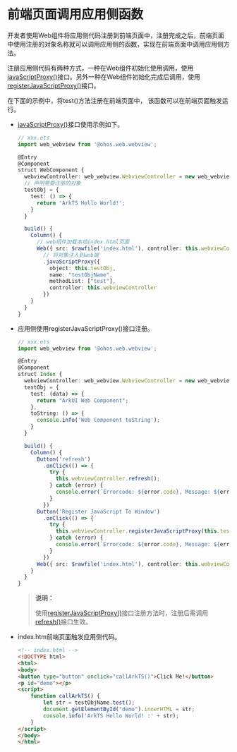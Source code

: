 # 前端页面调用应用侧函数


开发者使用Web组件将应用侧代码注册到前端页面中，注册完成之后，前端页面中使用注册的对象名称就可以调用应用侧的函数，实现在前端页面中调用应用侧方法。


注册应用侧代码有两种方式，一种在Web组件初始化使用调用，使用[javaScriptProxy()](../reference/arkui-ts/ts-basic-components-web.md#javascriptproxy)接口。另外一种在Web组件初始化完成后调用，使用[registerJavaScriptProxy()](../reference/apis/js-apis-webview.md#registerjavascriptproxy)接口。


在下面的示例中，将test()方法注册在前端页面中， 该函数可以在前端页面触发运行。


- [javaScriptProxy()](../reference/arkui-ts/ts-basic-components-web.md#javascriptproxy)接口使用示例如下。

  ```ts
  // xxx.ets
  import web_webview from '@ohos.web.webview';

  @Entry
  @Component
  struct WebComponent {
    webviewController: web_webview.WebviewController = new web_webview.WebviewController();
    // 声明需要注册的对象
    testObj = {
      test: () => {
        return 'ArkTS Hello World!';
      }
    }

    build() {
      Column() {
        // web组件加载本地index.html页面
        Web({ src: $rawfile('index.html'), controller: this.webviewController})
          // 将对象注入到web端
          .javaScriptProxy({
            object: this.testObj,
            name: "testObjName",
            methodList: ["test"],
            controller: this.webviewController
          })
      }
    }
  }
  ```


- 应用侧使用registerJavaScriptProxy()接口注册。

  ```ts
  // xxx.ets
  import web_webview from '@ohos.web.webview';

  @Entry
  @Component
  struct Index {
    webviewController: web_webview.WebviewController = new web_webview.WebviewController();
    testObj = {
      test: (data) => {
        return "ArkUI Web Component";
      },
      toString: () => {
        console.info('Web Component toString');
      }
    }

    build() {
      Column() {
        Button('refresh')
          .onClick(() => {
            try {
              this.webviewController.refresh();
            } catch (error) {
              console.error(`Errorcode: ${error.code}, Message: ${error.message}`);
            }
          })
        Button('Register JavaScript To Window')
          .onClick(() => {
            try {
              this.webviewController.registerJavaScriptProxy(this.testObj, "objName", ["test", "toString"]);
            } catch (error) {
              console.error(`Errorcode: ${error.code}, Message: ${error.message}`);
            }
          })
        Web({ src: $rawfile('index.html'), controller: this.webviewController })
      }
    }
  }
  ```

  > **说明：**
  >
  > 使用[registerJavaScriptProxy()](../reference/apis/js-apis-webview.md#registerjavascriptproxy)接口注册方法时，注册后需调用[refresh()](../reference/apis/js-apis-webview.md#refresh)接口生效。


- index.htm前端页面触发应用侧代码。

  ```html
  <!-- index.html -->
  <!DOCTYPE html>
  <html>
  <body>
  <button type="button" onclick="callArkTS()">Click Me!</button>
  <p id="demo"></p>
  <script>
      function callArkTS() {
          let str = testObjName.test();
          document.getElementById("demo").innerHTML = str;
          console.info('ArkTS Hello World! :' + str);
      }
  </script>
  </body>
  </html>
  ```
